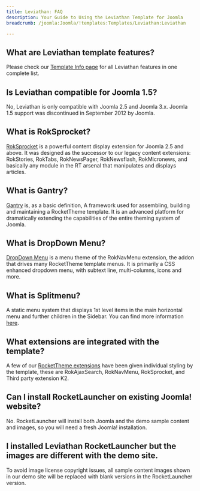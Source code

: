 ```yaml
---
title: Leviathan: FAQ
description: Your Guide to Using the Leviathan Template for Joomla
breadcrumb: /joomla:Joomla/!templates:Templates/Leviathan:Leviathan

---
```


What are Leviathan template features?
-----
Please check our [Template Info page][features] for all Leviathan features in one complete list.

Is Leviathan compatible for Joomla 1.5?
-----
No, Leviathan is only compatible with Joomla 2.5 and Joomla 3.x. Joomla 1.5 support was discontinued in September 2012 by Joomla.

What is RokSprocket?
-----
[RokSprocket][roksprocket] is a powerful content display extension for Joomla 2.5 and above. It was designed as the successor to our legacy content extensions: RokStories, RokTabs, RokNewsPager, RokNewsflash, RokMicronews, and basically any module in the RT arsenal that manipulates and displays articles.

What is Gantry?
-----
[Gantry][gantry] is, as a basic definition, A framework used for assembling, building and maintaining a RocketTheme template. It is an advanced platform for dramatically extending the capabilities of the entire theming system of Joomla.

What is DropDown Menu?
-----
[DropDown Menu][dropdown] is a menu theme of the RokNavMenu extension, the addon that drives many RocketTheme template menus. It is primarily a CSS enhanced dropdown menu, with subtext line, multi-columns, icons and more.

What is Splitmenu?
-----
A static menu system that displays 1st level items in the main horizontal menu and further children in the Sidebar. You can find more information [here][splitmenu].

What extensions are integrated with the template?
-----
A few of our [RocketTheme extensions][extensions] have been given individual styling by the template, these are RokAjaxSearch, RokNavMenu, RokSprocket, and Third party extension K2.

Can I install RocketLauncher on existing Joomla! website?
-----
No. RocketLauncher will install both Joomla and the demo sample content and images, so you will need a fresh Joomla! installation.

I installed Leviathan RocketLauncher but the images are different with the demo site.
-----
To avoid image license copyright issues, all sample content images shown in our demo site will be replaced with blank versions in the RocketLauncher version.

[gantry]: http://gantry-framework.org/
[features]: http://demo.rockettheme.com/joomla-templates/Leviathan/features
[font]: http://www.fontsquirrel.com/fonts/ubuntu
[forum]: http://www.rockettheme.com/forum/joomla-template-leviathan
[roksprocket]: http://www.rockettheme.com/joomla/extensions/roksprocket
[dropdown]: http://demo.rockettheme.com/joomla-templates/Leviathan/features/menu-options
[splitmenu]: http://demo.rockettheme.com/joomla-templates/Leviathan/features/menu-options
[extensions]: http://demo.rockettheme.com/joomla-templates/Leviathan/features/extensions
